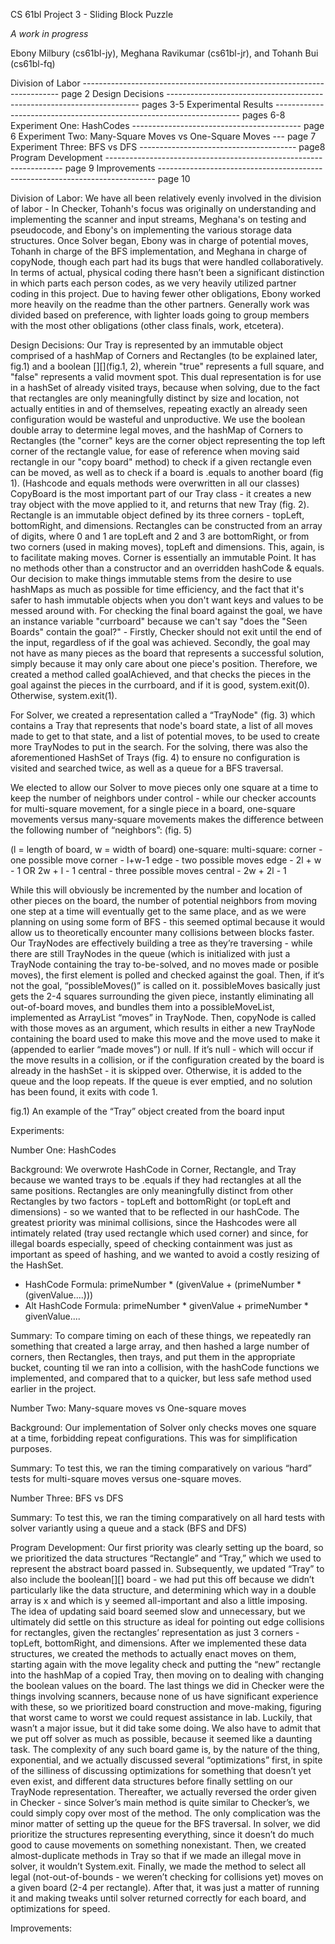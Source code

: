 CS 61bl Project 3 - Sliding Block Puzzle

*A work in progress*

Ebony Milbury (cs61bl-jy), Meghana Ravikumar (cs61bl-jr), and Tohanh Bui (cs61bl-fq)

Division of Labor   ------------------------------------------------------------------------ page 2
Design Decisions    -----------------------------------------------------------------------  pages 3-5
Experimental Results --------------------------------------------------------------------- pages 6-8
	Experiment One: HashCodes ------------------------------------------ page 6
	Experiment Two: Many-Square Moves vs One-Square Moves --- page 7
	Experiment Three: BFS vs DFS --------------------------------------- page8
Program Development ------------------------------------------------------------------- page 9
Improvements ----------------------------------------------------------------------------- page 10




































Division of Labor:
We have all been relatively evenly involved in the division of labor - In Checker, Tohanh's focus was originally on understanding and implementing the scanner and input streams, Meghana's on testing and pseudocode, and Ebony's on implementing the various storage data structures. Once Solver began, Ebony was in charge of potential moves, Tohanh in charge of the BFS implementation, and Meghana in charge of copyNode, though each part had its bugs that were handled collaboratively. In terms of actual, physical coding there hasn’t been a significant distinction in which parts each person codes, as we very heavily utilized partner coding in this project. Due to having fewer other obligations, Ebony worked more heavily on the readme than the other partners. Generally work was divided based on preference, with lighter loads going to group members with the most other obligations (other class finals, work, etcetera).




































Design Decisions:
Our Tray is represented by an immutable object comprised of a hashMap of Corners and
Rectangles (to be explained later, fig.1) and a boolean [][](fig.1, 2), wherein "true" represents a full square, and "false" represents a valid movment spot. This dual representation is for use in a hashSet of already visited trays, because when solving, due to the fact that rectangles are only meaningfully distinct by size and location, not actually entities in and of themselves, repeating exactly an already seen configuration would be wasteful and unproductive. We use the boolean double array to determine legal moves, and the hashMap of Corners to Rectangles (the "corner" keys are the corner object representing the top left corner of the rectangle value, for ease of reference when moving said rectangle in our "copy board" method) to check if a given rectangle even can be moved, as well as to check if a board is .equals to another board (fig 1). (Hashcode and equals methods were overwritten in all our classes) CopyBoard is the most important part of our Tray class - it creates a new tray object with the move applied to it, and returns that new Tray (fig. 2). Rectangle is an immutable object defined by its three corners - topLeft, bottomRight, and dimensions. Rectangles can be constructed from an array of digits, where 0 and 1 are topLeft and 2 and 3 are bottomRight, or from two corners (used in making moves), topLeft and dimensions. This, again, is to facilitate making moves. Corner is essentially an immutable Point. It has no methods other than a constructor and an overridden hashCode & equals. Our decision to make things immutable stems from the desire to use hashMaps as much as possible for time efficiency, and the fact that it's safer to hash immutable objects when you don't want keys and values to be messed around with. For checking the final board against the goal, we have an instance variable "currboard" because we can't say "does the "Seen Boards" contain the goal?" - Firstly, Checker should not exit until the end of the input, regardless of if the goal was achieved. Secondly, the goal may not have as many pieces as the board that represents a successful solution, simply because it may only care about one piece's position. Therefore, we created a method called goalAchieved, and that checks the pieces in the goal against the pieces in the currboard, and if it is good, system.exit(0). Otherwise, system.exit(1).

For Solver, we created a representation called a “TrayNode" (fig. 3)  which contains a Tray that represents that node's board state, a list of all moves made to get to that state, and a list of potential moves, to be used to create more TrayNodes to put in the search. For the solving, there was also the aforementioned HashSet of Trays (fig. 4) to ensure no configuration is visited and searched twice, as well as a queue for a BFS traversal. 

We elected to allow our Solver to move pieces only one square at a time to keep the number of neighbors under control - while our checker accounts for multi-square movement, for a single piece in a board, one-square movements versus many-square movements makes the difference between the following number of “neighbors”: (fig. 5)

(l = length of board, w = width of board)
 one-square:  				multi-square: 
corner - one possible move 		corner - l+w-1 
edge - two possible moves 		edge - 2l + w - 1 OR 2w + l - 1 
central - three possible		moves central - 2w + 2l - 1



While this will obviously be incremented by the number and location of other pieces on the
board, the number of potential neighbors from moving one step at a time will eventually get to the same place, and as we were planning on using some form of BFS - this seemed optimal because it would allow us to theoretically encounter many collisions between blocks faster.
Our TrayNodes are effectively building a tree as they’re traversing - while there are still TrayNodes in the queue (which is initialized with just a TrayNode containing the tray to-be-solved, and no moves made or posible moves), the first element is polled and checked against the goal. Then, if it‘s not the goal, “possibleMoves()” is called on it. possibleMoves basically just gets the 2-4 squares surrounding the given piece, instantly eliminating all out-of-board moves, and bundles them into a possibleMoveList, implemented as ArrayList “moves” in TrayNode. Then, copyNode is called with those moves as an argument, which results in either a new TrayNode containing the board used to make this move and the move used to make it (appended to earlier “made moves”) or null. If it’s null - which will occur if the move results in a collision, or if the configuration created by the board is already in the hashSet - it is skipped over. Otherwise, it is added to the queue and the loop repeats. If the queue is ever emptied, and no solution has been found, it exits with code 1.


fig.1) An example of the “Tray” object created from the board input

 



























Experiments: 

Number One: HashCodes

Background: We overwrote HashCode in Corner, Rectangle, and Tray because we wanted trays to be .equals if they had rectangles at all the same positions. Rectangles are only meaningfully distinct from other Rectangles by two factors - topLeft and bottomRight (or topLeft and dimensions) - so we wanted that to be reflected in our hashCode. The greatest priority was minimal collisions, since the Hashcodes were all intimately related (tray used rectangle which used corner) and since, for illegal boards especially, speed of checking containment was just as important as speed of hashing, and we wanted to avoid a costly resizing of the HashSet.

 - HashCode Formula:  primeNumber * (givenValue + (primeNumber * (givenValue....)))
 - Alt HashCode Formula: primeNumber * givenValue + primeNumber * givenValue....

Summary: To compare timing on each of these things, we repeatedly ran something that created a large array, and then hashed a large number of corners, then Rectangles, then trays, and put them in the appropriate bucket, counting til we ran into a collision, with the hashCode functions we implemented, and compared that to a quicker, but less safe method used earlier in the project.



























Number Two: Many-square moves vs One-square moves

Background: Our implementation of Solver only checks moves one square at a time, forbidding repeat configurations. This was for simplification purposes.

Summary: To test this, we ran the timing comparatively on various “hard” tests for multi-square moves versus one-square moves. 










































Number Three: BFS vs DFS

Summary: To test this, we ran the timing comparatively on all hard tests with solver variantly using a queue and a stack (BFS and DFS)













































Program Development:
Our first priority was clearly setting up the board, so we prioritized the data structures “Rectangle” and “Tray,” which we used to represent the abstract board passed in. Subsequently, we updated “Tray” to also include the boolean[][] board - we had put this off because we didn’t particularly like the data structure, and determining which way in a double array is x and which is y seemed all-important and also a little imposing. The idea of updating said board seemed slow and unnecessary, but we ultimately did settle on this structure as ideal for pointing out edge collisions for rectangles, given the rectangles’ representation as just 3 corners - topLeft, bottomRight, and dimensions. After we implemented these data structures, we created the methods to actually enact moves on them, starting again with the move legality check and putting the “new” rectangle into the hashMap of a copied Tray, then moving on to dealing with changing the boolean values on the board. The last things we did in Checker were the things involving scanners, because none of us have significant experience with these, so we prioritized board construction and move-making, figuring that worst came to worst we could request assistance in lab. Luckily, that wasn’t a major issue, but it did take some doing.
We also have to admit that we put off solver as much as possible, because it seemed like a daunting task. The complexity of any such board game is, by the nature of the thing, exponential, and we actually discussed several “optimizations” first, in spite of the silliness of discussing optimizations for something that doesn’t yet even exist, and different data structures before finally settling on our TrayNode representation. Thereafter, we actually reversed the order given in Checker - since Solver’s main method is quite similar to Checker’s, we could simply copy over most of the method. The only complication was the minor matter of setting up the queue for the BFS traversal. In solver, we did prioritize the structures representing everything, since it doesn’t do much good to cause movements on something nonexistant. Then, we created almost-duplicate methods in Tray so that if we made an illegal move in solver, it wouldn’t System.exit. Finally, we made the method to select all legal (not-out-of-bounds - we weren’t checking for collisions yet) moves on a given board (2-4 per rectangle). After that, it was just a matter of running it and making tweaks until solver returned correctly for each board, and optimizations for speed.
















Improvements:











